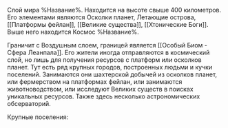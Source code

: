Слой мира %Название%. Находится на высоте свыше 400 километров. Его элементами являются Осколки планет, Летающие острова, [[Платформы фейлан]], [[Великие существа]], [[Хтонические Боги]]. Выше него находится Космос %Название%.

Граничит с Воздушным слоем, границей является [[Особый Биом - Сфера Леанпала]]. Его жители иногда отправляются в космический слой, но лишь для получения ресурсов с платформ или осколков планет. Тут есть ряд крупных городов, построенных людьми и кучки поселений. Занимаются они шахтерской добычей из осколков планет, или фермерством на платформах фейлан, или  занимаются животноводством, или исследуют Великих существ в поисках уникальных ресурсов. Также здесь несколько астрономических обсерваторий.

Крупные поселения: